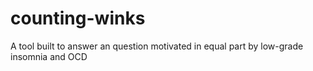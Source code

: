 # counting-winks
A tool built to answer an question motivated in equal part by low-grade insomnia and OCD
